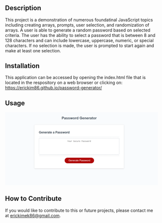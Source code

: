 # <Password-Generator>

## Description

This project is a demonstration of numerous foundatinal JavaScript topics including creating arrays, prompts, user selection, and randomization of arrays.  A user is able to generate a random password based on selected criteria.  The user has the ability to select a password that is between 8 and 128 characters and can include lowercase, uppercase, numeric, or special characters. If no selection is made, the user is prompted to start again and make at least one selection.

## Installation

This application can be accessed by opening the index.html file that is located in the respository on a web browser or clicking on: https://erickim86.github.io/password-generator/

## Usage
![Example image of the main Horiseon site](https://github.com/EricKim86/password-generator/blob/main/assets/images/main-page.png?raw=true)

## How to Contribute

If you would like to contribute to this or future projects, please contact me at erickimek86@gmail.com.